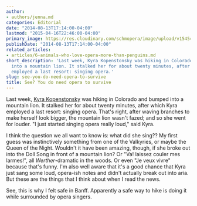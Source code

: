 ```yaml
---
author:
- authors/jenna.md
categories: Editorial
date: "2014-08-13T17:14:00-04:00"
lastmod: "2015-04-16T22:46:00-04:00"
primary_image: https://res.cloudinary.com/schmopera/image/upload/v1545409169/media/webhook-uploads/1429238699368/CougarRock.jpg.jpg
publishDate: "2014-08-13T17:14:00-04:00"
related_articles:
- articles/6-animals-who-love-opera-more-than-penguins.md
short_description: 'Last week, Kyra Kopenstonsky was hiking in Colorado and bumped
  into a mountain lion. It stalked her for about twenty minutes, after which Kyra
  employed a last resort: singing opera.'
slug: see-you-do-need-opera-to-survive
title: See? You do need opera to survive
---
```


Last week, [Kyra Kopenstonsky](http://www.outdoorlife.com/blogs/newshound/colorado-hiker-sings-opera-fends-mountain-lion-attack) was hiking in Colorado and bumped into a mountain lion. It stalked her for about twenty minutes, after which Kyra employed a last resort: singing opera. That's right, after waving branches to make herself look bigger, the mountain lion wasn't fazed; and so she went for louder. "I just started singing opera really loud," said Kyra.

I think the question we all want to know is: what did she sing?? My first guess was instinctively something from one of the Valkyries, or maybe the Queen of the Night. Wouldn't it have been amazing, though, if she broke out into the Doll Song in front of a mountain lion? Or "Va! laissez couler mes larmes!", all _Werther_-dramatic in the woods. Or even "Je veux vivre" because that's funny. I'm also well aware that it's a good chance that Kyra just sang some loud, opera-ish notes and didn't actually break out into aria. But these are the things that I think about when I read the news.

See, this is why I felt safe in Banff. Apparently a safe way to hike is doing it while surrounded by opera singers.
